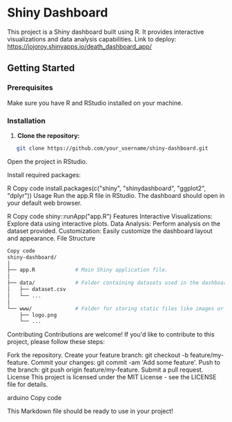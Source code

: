 # Shiny Dashboard

This project is a Shiny dashboard built using R. It provides interactive visualizations and data analysis capabilities.
Link to deploy: https://jojoroy.shinyapps.io/death_dashboard_app/

## Getting Started

### Prerequisites

Make sure you have R and RStudio installed on your machine.

### Installation

1. **Clone the repository:**

```bash
   git clone https://github.com/your_username/shiny-dashboard.git
```

Open the project in RStudio.

Install required packages:

R
Copy code
install.packages(c("shiny", "shinydashboard", "ggplot2", "dplyr"))
Usage
Run the app.R file in RStudio. The dashboard should open in your default web browser.

R
Copy code
shiny::runApp("app.R")
Features
Interactive Visualizations: Explore data using interactive plots.
Data Analysis: Perform analysis on the dataset provided.
Customization: Easily customize the dashboard layout and appearance.
File Structure
```bash
Copy code
shiny-dashboard/
│
├── app.R             # Main Shiny application file.
│
├── data/             # Folder containing datasets used in the dashboard.
│   ├── dataset.csv
│   └── ...
│
└── www/              # Folder for storing static files like images or CSS stylesheets.
    ├── logo.png
    └── ...
```
Contributing
Contributions are welcome! If you'd like to contribute to this project, please follow these steps:

Fork the repository.
Create your feature branch: git checkout -b feature/my-feature.
Commit your changes: git commit -am 'Add some feature'.
Push to the branch: git push origin feature/my-feature.
Submit a pull request.
License
This project is licensed under the MIT License - see the LICENSE file for details.

arduino
Copy code

This Markdown file should be ready to use in your project!





